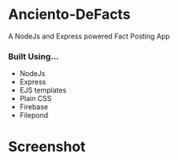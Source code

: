 # Anciento-DeFacts
A NodeJs and Express powered Fact Posting App

### Built Using...
- NodeJs
- Express
- EJS templates
- Plain CSS 
- Firebase
- Filepond

# Screenshot
